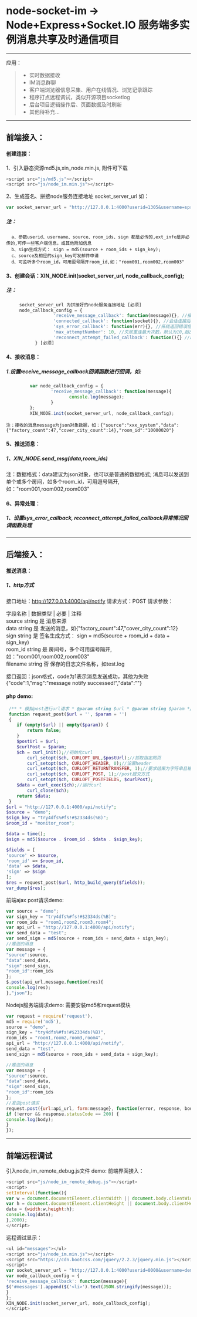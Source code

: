 # node-socket-im -> Node+Express+Socket.IO 服务端多实例消息共享及时通信项目
------
应用：

> * 实时数据接收
> * IM消息群聊
> * 客户端浏览器信息采集、用户在线情况、浏览记录跟踪
> * 程序打点远程调试，类似开源项目socketlog
> * 后台项目逻辑操作后、页面数据及时刷新
> * 其他待补充...

------
## 前端接入：
#### 创建连接：
1、引入静态资源md5.js,xin_node.min.js, 附件可下载
```javascript
<script src="js/md5.js"></script>
<script src="js/node_im.min.js"></script>
```
2、生成签名、拼接node服务连接地址 socket_server_url 如：
```javascript
var socket_server_url = "http://127.0.0.1:4000?userid=1305&username=spring&source=xxx_system&room_ids=receive_repeat_verify_1305%2Cwait_repeat_verify_list&sign=7778a73e924813a2d5ebb1db39abf2c4&ext_info=";
```
##### 注：
      a、参数userid、username、source、room_ids、sign 都是必传的,ext_info是非必传的,可传一些客户端信息，或其他附加信息
      b、sign生成方式： sign = md5(source + room_ids + sign_key);
      c、source及相应的sign_key可发邮件申请
      d、可监听多个room_id，可用逗号隔开room_id,如："room001,room002,room003"

#### 3、创建会话：XIN_NODE.init(socket_server_url, node_callback_config); 
##### 注：
```js
     socket_server_url 为拼接好的node服务连接地址 [必须]
     node_callback_config = {
                  'receive_message_callback': function(message){}, //接收消息回调 [非必须]
                  'connected_callback': function(socket){}, //会话连接后回调 [非必须]
                  'sys_error_callback': function(err){}, //系统返回错误信息回调 [非必须]
                  'max_attemptNumber': 10, //失败重连最大次数，默认为10,超出重连最大次数，该会话将自动关闭 [非必须]
                  'reconnect_attempt_failed_callback': function(){} //超过失败重连最大次数回调 [非必须]
           } [必须]
```
#### 4、接收消息：
##### 1.设置receive_message_callback回调函数进行回调，如:
```js
         var node_callback_config = {
                 'receive_message_callback': function(message){
                        console.log(message);
                 }
         };
         XIN_NODE.init(socket_server_url, node_callback_config);
```
    注：接收的消息message为json对象数据，如：{"source":"xxx_system","data":{"factory_count":47,"cover_city_count":14},"room_id":"10000020"}

#### 5、推送消息：
##### 1、XIN_NODE.send_msg(data,room_ids)
注：数据格式：data建议为json对象，也可以是普通的数据格式; 消息可以发送到单个或多个房间，如多个room_id，可用逗号隔开, 如："room001,room002,room003"

#### 6、异常处理：
##### 1、设置sys_error_callback, reconnect_attempt_failed_callback异常情况回调函数处理

------
## 后端接入：
#### 推送消息：
##### 1、http方式
接口地址：http://127.0.0.1:4000/api/notify
请求方式：POST
请求参数：

 字段名称  | 数据类型   |  必要  | 注释  <br>
source  string  是 消息来源<br>
data  string  是 发送的消息，如{"factory_count":47,"cover_city_count":12}<br>
sign  string  是 签名生成方式： sign = md5(source + room_id + data + sign_key)<br>
room_id string  是 房间号，多个可用逗号隔开,如："room001,room002,room003"<br>
filename  string  否 保存的日志文件名称，如test.log<br>


接口返回：json格式，code为1表示消息发送成功，其他为失败{"code":1,"msg":"message notify successed!","data":""}

#### php demo:
```php
 /** * 模拟post进行url请求 * @param string $url * @param string $param */
 function request_post($url = '', $param = '') 
 { 
 	if (empty($url) || empty($param)) { 
		return false; 
	} 
	$postUrl = $url; 
	$curlPost = $param; 
	$ch = curl_init();//初始化curl
        curl_setopt($ch, CURLOPT_URL,$postUrl);//抓取指定网页
        curl_setopt($ch, CURLOPT_HEADER, 0);//设置header
        curl_setopt($ch, CURLOPT_RETURNTRANSFER, 1);//要求结果为字符串且输出到屏幕上
        curl_setopt($ch, CURLOPT_POST, 1);//post提交方式
        curl_setopt($ch, CURLOPT_POSTFIELDS, $curlPost); 
	$data = curl_exec($ch);//运行curl
        curl_close($ch); 
	return $data; 
 }
$url = "http://127.0.0.1:4000/api/notify";
$source = "demo";
$sign_key = "try4dfs%#fs!#$2334ds(%B)";
$room_id = "monitor_room";

$data = time();
$sign = md5($source . $room_id . $data . $sign_key);

$fields = [
'source' => $source,
'room_id' => $room_id,
'data' => $data,
'sign' => $sign
];
$res = request_post($url, http_build_query($fields));
var_dump($res);
```
前端ajax post请求demo:
```js
var source = "demo";
var sign_key = "try4dfs%#fs!#$2334ds(%B)";
var room_ids = "room1,room2,room3,room4";
var api_url = "http://127.0.0.1:4000/api/notify";
var send_data = "test";
var send_sign = md5(source + room_ids + send_data + sign_key);
//推送的消息
var message = {
"source":source,
"data":send_data,
"sign":send_sign,
"room_id":room_ids
};
$.post(api_url,message,function(res){
console.log(res);
},"json");
```
Nodejs服务端请求demo: 需要安装md5和request模块
```js
var request = require('request'),
md5 = require('md5'),
source = "demo",
sign_key = "try4dfs%#fs!#$2334ds(%B)",
room_ids = "room1,room2,room3,room4",
api_url = "http://127.0.0.1:4000/api/notify",
send_data = "test",
send_sign = md5(source + room_ids + send_data + sign_key);

//推送的消息
var message = {
"source":source,
"data":send_data,
"sign":send_sign,
"room_id":room_ids
};
//发送post请求
request.post({url:api_url, form:message}, function(error, response, body) {
if (!error && response.statusCode == 200) {
console.log(body);
}
});
```
------
## 前端远程调试
引入node_im_remote_debug.js文件
demo:
前端界面接入：
```js
<script src="js/node_im_remote_debug.js"></script>
<script>
setInterval(function(){
var w = document.documentElement.clientWidth || document.body.clientWidth;
var h = document.documentElement.clientHeight || document.body.clientHeight;
data = {width:w,height:h};
console.log(data);
},2000);
</script>
```
远程调试显示：
```js
<ul id="messages"></ul>
<script src="js/node_im.min.js"></script>
<script src="https://cdn.bootcss.com/jquery/2.2.3/jquery.min.js"></script>
<script>
var socket_server_url = "http://127.0.0.1:4000?userid=0000&username=demo&source=remote_debug&room_ids=console-log&sign=5b092ffd2f7bcd3eddc9a7655600a998&ext_info=";
var node_callback_config = {
'receive_message_callback': function(message){
$('#messages').append($('<li>').text(JSON.stringify(message)));
}
};
XIN_NODE.init(socket_server_url, node_callback_config); 
</script>
```
